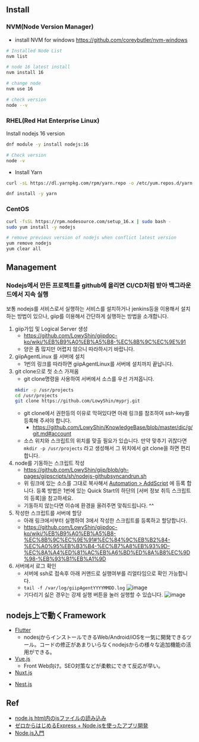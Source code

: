 ## Install

### NVM(Node Version Manager)

- install NVM for windows
https://github.com/coreybutler/nvm-windows

```sh
# Installed Node List
nvm list

# node 16 latest install 
nvm install 16

# change node
nvm use 16

# check version
node --v
```

### RHEL(Red Hat Enterprise Linux)

Install nodejs 16 version
```sh
dnf module -y install nodejs:16

# Check version
node -v
```

- Install Yarn
```sh
curl -sL https://dl.yarnpkg.com/rpm/yarn.repo -o /etc/yum.repos.d/yarn.repo

dnf install -y yarn
```


### CentOS

```sh
curl -fsSL https://rpm.nodesource.com/setup_16.x | sudo bash -
sudo yum install -y nodejs

# remove previous version of nodejs when conflict latest version
yum remove nodejs
yum clear all
```

## Management

### Nodejs에서 만든 프로젝트를 github에 올리면 CI/CD처럼 받아 백그라운드에서 지속 실행

보통 nodejs를 서비스로서 실행하는 서비스를 설치하거나 jenkins등을 이용해서 설치하는 방법이 있으나,
giip를 이용해서 간단하게 실행하는 방법을 소개합니다. 

1. giip가입 및 Logical Server 생성
   - https://github.com/LowyShin/giipdoc-ko/wiki/%EB%B9%A0%EB%A5%B8-%EC%8B%9C%EC%9E%91
   - 양은 좀 많지만 어렵지 않으니 따라하시기 바랍니다.
2. giipAgentLinux 를 서버에 설치
   - 1번의 링크를 따라하면 giipAgentLinux를 서버에 설치까지 끝납니다.
3. git clone으로 첫 소스 가져옴
   - git clone명령을 사용하여 서버에서 소스를 우선 가져옵니다.
   ```sh
   mkdir -p /usr/projects
   cd /usr/projects
   git clone https://github.com/LowyShin/myprj.git
   ```
   - git clone에서 권한등의 이유로 막혀있다면 아래 링크를 참조하여 ssh-key를 등록해 주셔야 합니다.
     - https://github.com/LowyShin/KnowledgeBase/blob/master/dic/g/git.md#account   
   - 소스 위치와 스크립트의 위치를 맞출 필요가 있습니다. 만약 맞추기 귀찮다면 `mkdir -p /usr/projects` 라고 생성해서 그 위치에서 git clone을 하면 편리합니다. 
4. node를 기동하는 스크립트 작성
   - https://github.com/LowyShin/giip/blob/gh-pages/giipscripts/sh/nodejs-githubsyncandrun.sh
   - 위 링크에 있는 소스를 그대로 복사해서 [Automation > AddScript](https://giipaspstg02.azurewebsites.net/view/SMAHTML/ScrPut.asp) 에 등록 합니다. 등록 방법은 1번에 있는 Quick Start의 하단의 [서버 정보 취득 스크립트의 등록]을 참고하세요. 
   - 기동하지 않는다면 이슈에 환경을 올려주면 맞춰드립니다. ^^
5. 작성한 스크립트를 서버에 할당
   - 아래 링크에서부터 실행하여 3에서 작성한 스크립트를 등록하고 할당합니다.
   - https://github.com/LowyShin/giipdoc-ko/wiki/%EB%B9%A0%EB%A5%B8-%EC%8B%9C%EC%9E%91#%EC%84%9C%EB%B2%84-%EC%A0%95%EB%B3%B4-%EC%B7%A8%EB%93%9D-%EC%8A%A4%ED%81%AC%EB%A6%BD%ED%8A%B8%EC%9D%98-%EB%93%B1%EB%A1%9D
6. 서버에서 로그 확인
   - 서버에 ssh로 접속후 아래 커맨드로 실행여부를 리얼타임으로 확인 가능합니다.
   - `tail -f /var/log/giipAgentYYYYMMDD.log`
   ![image](https://github.com/LowyShin/KnowledgeBase/assets/20239203/2691989d-5ba3-4ca0-a284-21d65d947279)
   - 기다리기 싫은 경우는 강제 실행 버튼을 눌러 실행할 수 있습니다.
   ![image](https://github.com/LowyShin/KnowledgeBase/assets/20239203/905bfc03-c719-49ac-9d7a-595556bb3ef8)


## nodejs上で動くFramework

* [Flutter](https://github.com/LowyShin/KnowledgeBase/tree/master/wiki/flutter)
  * nodesjからインストールできるWeb/Android/iOSを一気に開発できるツール。コードの修正があまりいらなくnodejsからの様々な追加機能の活用ができる。
* [Vue.js](https://github.com/LowyShin/KnowledgeBase/tree/master/wiki/vue)
  * Front Web向け。SEO対策などが柔軟にできて反応が早い。
* [Nuxt.js](https://github.com/LowyShin/KnowledgeBase/tree/master/wiki/nuxtjs)
- [Nest.js](https://github.com/LowyShin/KnowledgeBase/tree/master/wiki/nestjs)

## Ref

* [node.js html内のjsファイルの読み込み](https://www.naka-sys.okinawa/nodejs-html-include/)
* [ゼロからはじめるExpress + Node.jsを使ったアプリ開発](https://qiita.com/nkjm/items/723990c518acfee6e473)
* [Node.js入門](https://www.tohoho-web.com/ex/nodejs.html#hello_web)


